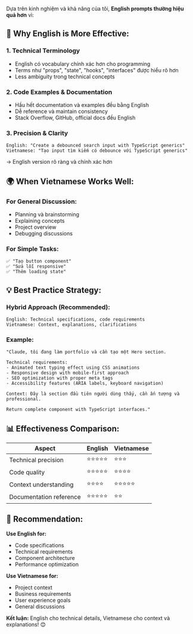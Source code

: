 Dựa trên kinh nghiệm và khả năng của tôi, **English prompts thường hiệu quả hơn** vì:

## 🎯 **Why English is More Effective:**

### 1. **Technical Terminology**
- English có vocabulary chính xác hơn cho programming
- Terms như "props", "state", "hooks", "interfaces" được hiểu rõ hơn
- Less ambiguity trong technical concepts

### 2. **Code Examples & Documentation**
- Hầu hết documentation và examples đều bằng English
- Dễ reference và maintain consistency
- Stack Overflow, GitHub, official docs đều English

### 3. **Precision & Clarity**
```
English: "Create a debounced search input with TypeScript generics"
Vietnamese: "Tạo input tìm kiếm có debounce với TypeScript generics"
```
→ English version rõ ràng và chính xác hơn

## 🌍 **When Vietnamese Works Well:**

### **For General Discussion:**
- Planning và brainstorming
- Explaining concepts
- Project overview
- Debugging discussions

### **For Simple Tasks:**
```
✅ "Tạo button component"
✅ "Sửa lỗi responsive"
✅ "Thêm loading state"
```

## 💡 **Best Practice Strategy:**

### **Hybrid Approach (Recommended):**
```
English: Technical specifications, code requirements
Vietnamese: Context, explanations, clarifications
```

### **Example:**
```
"Claude, tôi đang làm portfolio và cần tạo một Hero section.

Technical requirements:
- Animated text typing effect using CSS animations
- Responsive design with mobile-first approach
- SEO optimization with proper meta tags
- Accessibility features (ARIA labels, keyboard navigation)

Context: Đây là section đầu tiên người dùng thấy, cần ấn tượng và professional.

Return complete component with TypeScript interfaces."
```

## 📊 **Effectiveness Comparison:**

| Aspect | English | Vietnamese |
|--------|---------|------------|
| Technical precision | ⭐⭐⭐⭐⭐ | ⭐⭐⭐ |
| Code quality | ⭐⭐⭐⭐⭐ | ⭐⭐⭐⭐ |
| Context understanding | ⭐⭐⭐⭐ | ⭐⭐⭐⭐⭐ |
| Documentation reference | ⭐⭐⭐⭐⭐ | ⭐⭐ |

## 🎯 **Recommendation:**

**Use English for:**
- Code specifications
- Technical requirements
- Component architecture
- Performance optimization

**Use Vietnamese for:**
- Project context
- Business requirements
- User experience goals
- General discussions

**Kết luận:** English cho technical details, Vietnamese cho context và explanations! 😊